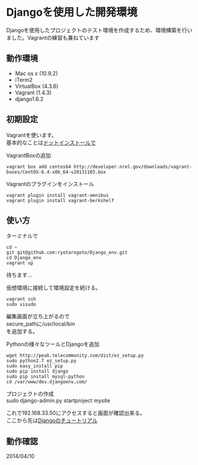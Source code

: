 Djangoを使用した開発環境
=====================

Djangoを使用したプロジェクトのテスト環境を作成するため、環境構築を行いました。Vagrantの練習も兼ねています

## 動作環境
* Mac os x (10.9.2)
* iTerm2
* VirtualBox (4.3.6)
* Vagrant (1.4.3)
* django1.6.2

## 初期設定
Vagrantを使います。  
基本的なことは[ドットインストールで](http://dotinstall.com/lessons/basic_local_development_v2)

VagrantBoxの追加  

    vagrant box add centos64 http://developer.nrel.gov/downloads/vagrant-boxes/CentOS-6.4-x86_64-v20131103.box

Vagrantのプラグインをインストール  

    vagrant plugin install vagrant-omnibus
    vagrant plugin install vagrant-berkshelf

## 使い方
ターミナルで  

    cd ~
    git git@github.com:ryotarogoto/Django_env.git
    cd Django_env
    vagrant up

待ちます...

仮想環境に接続して環境設定を続ける。

    vagrant ssh
    sudo visudo

編集画面が立ち上がるので  
secure_pathに/usr/local/bin  
を追加する。

Pythonの様々なツールとDjangoを追加

    wget http://peak.telecommunity.com/dist/ez_setup.py
    sudo python2.7 ez_setup.py
    sudo easy_install pip
    sudo pip install django
    sudo pip install mysql-python
    cd /var/www/dev.djangoenv.com/

プロジェクトの作成  
    sudo django-admin.py startproject mysite

これで192.168.33.50にアクセスすると画面が確認出来る。  
ここから先は[Djangoのチュートリアル](https://docs.djangoproject.com/en/1.6/intro/tutorial01/)

## 動作確認
2014/04/10
